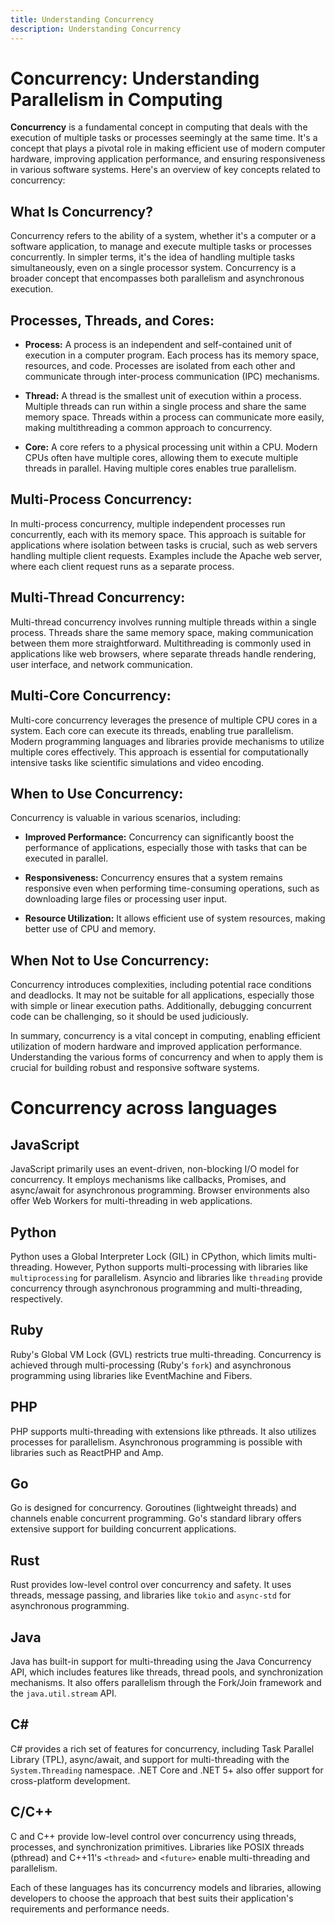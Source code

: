 ```yaml
---
title: Understanding Concurrency
description: Understanding Concurrency
---
```


# Concurrency: Understanding Parallelism in Computing

**Concurrency** is a fundamental concept in computing that deals with the execution of multiple tasks or processes seemingly at the same time. It's a concept that plays a pivotal role in making efficient use of modern computer hardware, improving application performance, and ensuring responsiveness in various software systems. Here's an overview of key concepts related to concurrency:

## What Is Concurrency?

Concurrency refers to the ability of a system, whether it's a computer or a software application, to manage and execute multiple tasks or processes concurrently. In simpler terms, it's the idea of handling multiple tasks simultaneously, even on a single processor system. Concurrency is a broader concept that encompasses both parallelism and asynchronous execution.

## Processes, Threads, and Cores:

- **Process:** A process is an independent and self-contained unit of execution in a computer program. Each process has its memory space, resources, and code. Processes are isolated from each other and communicate through inter-process communication (IPC) mechanisms.

- **Thread:** A thread is the smallest unit of execution within a process. Multiple threads can run within a single process and share the same memory space. Threads within a process can communicate more easily, making multithreading a common approach to concurrency.

- **Core:** A core refers to a physical processing unit within a CPU. Modern CPUs often have multiple cores, allowing them to execute multiple threads in parallel. Having multiple cores enables true parallelism.

## Multi-Process Concurrency:

In multi-process concurrency, multiple independent processes run concurrently, each with its memory space. This approach is suitable for applications where isolation between tasks is crucial, such as web servers handling multiple client requests. Examples include the Apache web server, where each client request runs as a separate process.

## Multi-Thread Concurrency:

Multi-thread concurrency involves running multiple threads within a single process. Threads share the same memory space, making communication between them more straightforward. Multithreading is commonly used in applications like web browsers, where separate threads handle rendering, user interface, and network communication.

## Multi-Core Concurrency:

Multi-core concurrency leverages the presence of multiple CPU cores in a system. Each core can execute its threads, enabling true parallelism. Modern programming languages and libraries provide mechanisms to utilize multiple cores effectively. This approach is essential for computationally intensive tasks like scientific simulations and video encoding.

## When to Use Concurrency:

Concurrency is valuable in various scenarios, including:

- **Improved Performance:** Concurrency can significantly boost the performance of applications, especially those with tasks that can be executed in parallel.

- **Responsiveness:** Concurrency ensures that a system remains responsive even when performing time-consuming operations, such as downloading large files or processing user input.

- **Resource Utilization:** It allows efficient use of system resources, making better use of CPU and memory.

## When Not to Use Concurrency:

Concurrency introduces complexities, including potential race conditions and deadlocks. It may not be suitable for all applications, especially those with simple or linear execution paths. Additionally, debugging concurrent code can be challenging, so it should be used judiciously.

In summary, concurrency is a vital concept in computing, enabling efficient utilization of modern hardware and improved application performance. Understanding the various forms of concurrency and when to apply them is crucial for building robust and responsive software systems.

# Concurrency across languages

## JavaScript

JavaScript primarily uses an event-driven, non-blocking I/O model for concurrency. It employs mechanisms like callbacks, Promises, and async/await for asynchronous programming. Browser environments also offer Web Workers for multi-threading in web applications.

## Python

Python uses a Global Interpreter Lock (GIL) in CPython, which limits multi-threading. However, Python supports multi-processing with libraries like `multiprocessing` for parallelism. Asyncio and libraries like `threading` provide concurrency through asynchronous programming and multi-threading, respectively.

## Ruby

Ruby's Global VM Lock (GVL) restricts true multi-threading. Concurrency is achieved through multi-processing (Ruby's `fork`) and asynchronous programming using libraries like EventMachine and Fibers.

## PHP

PHP supports multi-threading with extensions like pthreads. It also utilizes processes for parallelism. Asynchronous programming is possible with libraries such as ReactPHP and Amp.

## Go

Go is designed for concurrency. Goroutines (lightweight threads) and channels enable concurrent programming. Go's standard library offers extensive support for building concurrent applications.

## Rust

Rust provides low-level control over concurrency and safety. It uses threads, message passing, and libraries like `tokio` and `async-std` for asynchronous programming.

## Java

Java has built-in support for multi-threading using the Java Concurrency API, which includes features like threads, thread pools, and synchronization mechanisms. It also offers parallelism through the Fork/Join framework and the `java.util.stream` API.

## C#

C# provides a rich set of features for concurrency, including Task Parallel Library (TPL), async/await, and support for multi-threading with the `System.Threading` namespace. .NET Core and .NET 5+ also offer support for cross-platform development.

## C/C++

C and C++ provide low-level control over concurrency using threads, processes, and synchronization primitives. Libraries like POSIX threads (pthread) and C++11's `<thread>` and `<future>` enable multi-threading and parallelism.

Each of these languages has its concurrency models and libraries, allowing developers to choose the approach that best suits their application's requirements and performance needs.
